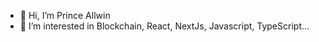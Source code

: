 - 👋 Hi, I’m Prince Allwin
- 👀 I’m interested in Blockchain, React, NextJs, Javascript, TypeScript...
<!-- - 🌱 I’m currently learning ... -->
<!-- - 💞️ I’m looking to collaborate on ... -->
<!-- - 📫 How to reach me ... -->

<!---
worksofallwin/worksofallwin is a ✨ special ✨ repository because its `README.md` (this file) appears on your GitHub profile.
You can click the Preview link to take a look at your changes.
--->
